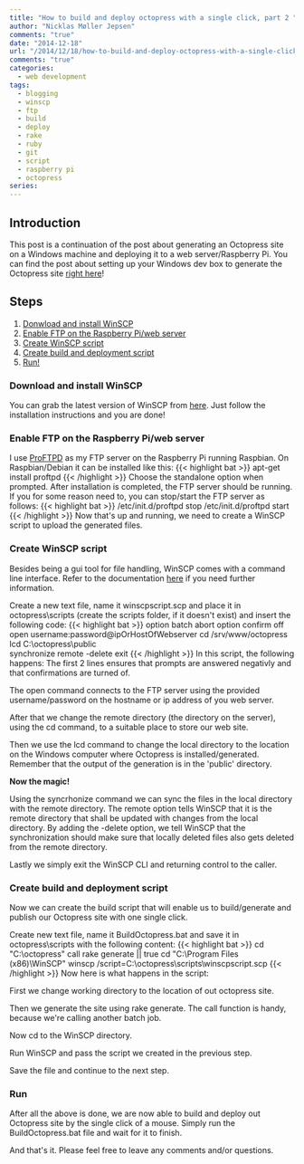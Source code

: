 ```yaml
---
title: "How to build and deploy octopress with a single click, part 2 "
author: "Nicklas Møller Jepsen"
comments: "true"
date: "2014-12-18"
url: "/2014/12/18/how-to-build-and-deploy-octopress-with-a-single-click-p2"
comments: "true"
categories:
  - web development
tags:
  - blogging
  - winscp
  - ftp
  - build
  - deploy
  - rake
  - ruby
  - git
  - script
  - raspberry pi
  - octopress
series:
---
```

## Introduction
This post is a continuation of the post about generating an Octopress site on a Windows machine and deploying it to a web server/Raspberry Pi.<!--more-->
You can find the post about setting up your Windows dev box to generate the Octopress site [right here](http://systemout.net/2014/12/18/how-to-build-and-deploy-octopress-with-a-single-click-p1/)!

## Steps
1. [Donwload and install WinSCP](#winscp)
2. [Enable FTP on the Raspberry Pi/web server](#ftp)
2. [Create WinSCP script](#winscpscript)
3. [Create build and deployment script](#deploy)
4. [Run!](#run)


### Download and install WinSCP<a name="winscp"></a>
You can grab the latest version of WinSCP from [here](http://winscp.net/eng/download.php).
Just follow the installation instructions and you are done!

### Enable FTP on the Raspberry Pi/web server<a name="ftp"></a>
I use [ProFTPD](http://www.proftpd.org/) as my FTP server on the Raspberry Pi running Raspbian. On Raspbian/Debian it can be installed like this:
{{< highlight  bat >}}
	apt-get install proftpd
{{< /highlight >}}
Choose the standalone option when prompted.
After installation is completed, the FTP server should be running. 
If you for some reason need to, you can stop/start the FTP server as follows:
{{< highlight  bat >}}
	/etc/init.d/proftpd stop
	/etc/init.d/proftpd start
{{< /highlight >}}
Now that's up and running, we need to create a WinSCP script to upload the generated files.

### Create WinSCP script<a name="winscpscript"></a>
Besides being a gui tool for file handling, WinSCP comes with a command line interface. Refer to the documentation [here](http://winscp.net/eng/docs/scriptcommand_synchronize) if you need further information.



Create a new text file, name it winscpscript.scp and place it in octopress\scripts (create the scripts folder, if it doesn't exist) and insert the following code:
{{< highlight  bat >}}
	option batch abort
	option confirm off
	open username:password@ipOrHostOfWebserver
	cd /srv/www/octopress
	lcd C:\octopress\public\
	synchronize remote -delete
	exit
{{< /highlight >}}
In this script, the following happens:
The first 2 lines ensures that prompts are answered negativly and that confirmations are turned of.

The open command connects to the FTP server using the provided username/password on the hostname or ip address of you web server.

After that we change the remote directory (the directory on the server), using the cd command, to a suitable place to store our web site.

Then we use the lcd command to change the local directory to the location on the Windows computer where Octopress is installed/generated. Remember that the output of the generation is in the 'public' directory.

**Now the magic!**

Using the syncrhonize command we can sync the files in the local directory with the remote directory. The remote option tells WinSCP that it is the remote directory that shall be updated with changes from the local directory. By adding the -delete option, we tell WinSCP that the synchronization should make sure that locally deleted files also gets deleted from the remote directory.

Lastly we simply exit the WinSCP CLI and returning control to the caller.

### Create build and deployment script<a name="deploy"></a>
Now we can create the build script that will enable us to build/generate and publish our Octopress site with one single click.

Create new text file, name it BuildOctopress.bat and save it in octopress\scripts with the following content:
{{< highlight  bat >}}
	cd "C:\octopress\"
	call rake generate || true
	cd "C:\Program Files (x86)\WinSCP\"
	winscp /script=C:\octopress\scripts\winscpscript.scp
{{< /highlight >}}
Now here is what happens in the script:

First we change working directory to the location of out octopress site.

Then we generate the site using rake generate. The call function is handy, because we're calling another batch job.

Now cd to the WinSCP directory.

Run WinSCP and pass the script we created in the previous step.

Save the file and continue to the next step.

### Run<a name="run"></a>
After all the above is done, we are now able to build and deploy out Octopress site by the single click of a mouse. Simply run the BuildOctopress.bat file and wait for it to finish.


And that's it. Please feel free to leave any comments and/or questions.
